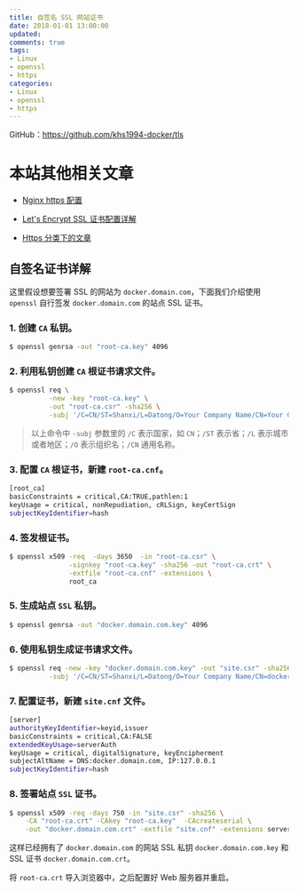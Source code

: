 ```yaml
---
title: 自签名 SSL 网站证书
date: 2018-01-01 13:00:00
updated:
comments: true
tags:
- Linux
- openssl
- https
categories:
- Linux
- openssl
- https
---
```


GitHub：https://github.com/khs1994-docker/tls

<!--more-->

# 本站其他相关文章

* [Nginx https 配置](https://www.khs1994.com/php/development/nginx-https.html)

* [Let's Encrypt SSL 证书配置详解](https://www.khs1994.com/php/development/nginx-lets-encrypt.html)

* [Https 分类下的文章](https://www.khs1994.com/tags/https/)

## 自签名证书详解

这里假设想要签署 SSL 的网站为 `docker.domain.com`，下面我们介绍使用 `openssl` 自行签发 `docker.domain.com` 的站点 SSL 证书。

### 1. 创建 `CA` 私钥。

```bash
$ openssl genrsa -out "root-ca.key" 4096
```

### 2. 利用私钥创建 `CA` 根证书请求文件。

```bash
$ openssl req \
          -new -key "root-ca.key" \
          -out "root-ca.csr" -sha256 \
          -subj '/C=CN/ST=Shanxi/L=Datong/O=Your Company Name/CN=Your Company Name Docker Registry CA'
```

>以上命令中 `-subj` 参数里的 `/C` 表示国家，如 `CN`；`/ST` 表示省；`/L` 表示城市或者地区；`/O` 表示组织名；`/CN` 通用名称。

### 3. 配置 `CA` 根证书，新建 `root-ca.cnf`。

```bash
[root_ca]
basicConstraints = critical,CA:TRUE,pathlen:1
keyUsage = critical, nonRepudiation, cRLSign, keyCertSign
subjectKeyIdentifier=hash
```

### 4. 签发根证书。

```bash
$ openssl x509 -req  -days 3650  -in "root-ca.csr" \
               -signkey "root-ca.key" -sha256 -out "root-ca.crt" \
               -extfile "root-ca.cnf" -extensions \
               root_ca
```

### 5. 生成站点 `SSL` 私钥。

```bash
$ openssl genrsa -out "docker.domain.com.key" 4096
```

### 6. 使用私钥生成证书请求文件。

```bash
$ openssl req -new -key "docker.domain.com.key" -out "site.csr" -sha256 \
          -subj '/C=CN/ST=Shanxi/L=Datong/O=Your Company Name/CN=docker.domain.com'
```

### 7. 配置证书，新建 `site.cnf` 文件。

```bash
[server]
authorityKeyIdentifier=keyid,issuer
basicConstraints = critical,CA:FALSE
extendedKeyUsage=serverAuth
keyUsage = critical, digitalSignature, keyEncipherment
subjectAltName = DNS:docker.domain.com, IP:127.0.0.1
subjectKeyIdentifier=hash
```

### 8. 签署站点 `SSL` 证书。

```bash
$ openssl x509 -req -days 750 -in "site.csr" -sha256 \
    -CA "root-ca.crt" -CAkey "root-ca.key"  -CAcreateserial \
    -out "docker.domain.com.crt" -extfile "site.cnf" -extensions server
```

这样已经拥有了 `docker.domain.com` 的网站 SSL 私钥 `docker.domain.com.key` 和 SSL 证书 `docker.domain.com.crt`。

将 `root-ca.crt` 导入浏览器中，之后配置好 Web 服务器并重启。
